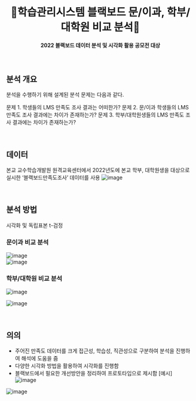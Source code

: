 <h1 align="center">  🏫학습관리시스템 블랙보드 문/이과, 학부/대학원 비교 분석🏫  </h1>
<h4 align="center"> 2022 블랙보드 데이터 분석 및 시각화 활용 공모전 대상  </h4>
<br/>

## 분석 개요
분석을 수행하기 위해 설계된 분석 문제는 다음과 같다.

문제 1. 학생들의 LMS 만족도 조사 결과는 어떠한가?
문제 2. 문/이과 학생들의 LMS 만족도 조사 결과에는 차이가 존재하는가?
문제 3. 학부/대학원생들의 LMS 만족도 조사 결과에는 차이가 존재하는가?

<br/>

## 데이터
본교 교수학습개발원 원격교육센터에서 2022년도에 본교 학부, 대학원생을 대상으로 실시한 ‘블랙보드만족도조사’ 데이터를 사용
![image](https://github.com/user-attachments/assets/a7c3bd22-6430-4320-91bb-9c35bcc794bb)


<br/>

## 분석 방법
시각화 및 독립표본 t-검정

### 문이과 비교 분석
![image](https://github.com/user-attachments/assets/56fdcddd-34f9-4f7e-8d7a-d04e024b16c5)
<br/>
![image](https://github.com/user-attachments/assets/1d2b6e21-f86f-4931-857e-80e5a647a0a5)

### 학부/대학원 비교 분석
![image](https://github.com/user-attachments/assets/8dfdefda-febd-4eb2-b87c-d8220aa406ab)

![image](https://github.com/user-attachments/assets/8caf13eb-67f1-47e0-a9c7-eefd0991fcb7)

<br/>

## 의의
- 주어진 만족도 데이터를 크게 접근성, 학습성, 직관성으로 구분하여 분석을 진행하여 해석에 도움을 줌
- 다양한 시각화 방법을 활용하여 시각화를 진행함
- 블랙보드에서 필요한 개선방안을 정리하여 프로토타입으로 제시함
[예시]
![image](https://github.com/user-attachments/assets/c755a8e9-d257-4961-b7fb-5f1e8a470179)

![image](https://github.com/user-attachments/assets/3db0088d-3396-48b2-8774-08b0b1f88b82)

  

